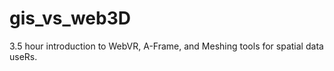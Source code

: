 # gis_vs_web3D
3.5 hour introduction to WebVR, A-Frame, and Meshing tools for spatial data useRs.







